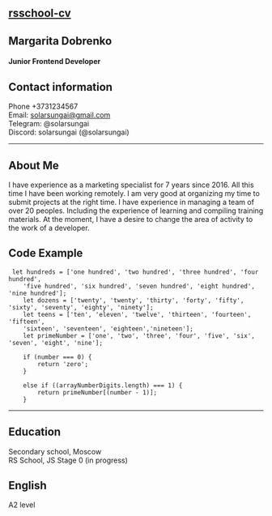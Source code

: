 ## [rsschool-cv](https://solarsungai.github.io/rsschool-cv/)
## Margarita Dobrenko
#### Junior Frontend Developer
## Contact information
Phone +3731234567  
Email: solarsungai@gmail.com  
Telegram: @solarsungai  
Discord: solarsungai (@solarsungai)  
***
## About Me
I have experience as a marketing specialist for 7 years since 2016. All this time I have been working remotely. I am very good at organizing my time to submit projects at the right time. I have experience in managing a team of over 20 peoples. Including the experience of learning and compiling training materials. At the moment, I have a desire to change the area of ​​​​activity to the work of a developer. 
## Code Example
```
 let hundreds = ['one hundred', 'two hundred', 'three hundred', 'four hundred', 
    'five hundred', 'six hundred', 'seven hundred', 'eight hundred', 'nine hundred'];
    let dozens = ['twenty', 'twenty', 'thirty', 'forty', 'fifty', 'sixty', 'seventy', 'eighty', 'ninety'];
    let teens = ['ten', 'eleven', 'twelve', 'thirteen', 'fourteen', 'fifteen',
    'sixteen', 'seventeen', 'eighteen','nineteen'];
    let primeNumber = ['one', 'two', 'three', 'four', 'five', 'six', 'seven', 'eight', 'nine'];

    if (number === 0) {
        return 'zero';
    }

    else if ((arrayNumberDigits.length) === 1) {
        return primeNumber[(number - 1)];
    }
```
***
## Education
Secondary school, Moscow  
RS School, JS Stage 0 (in progress)
## English
A2 level